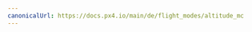 ```yaml
---
canonicalUrl: https://docs.px4.io/main/de/flight_modes/altitude_mc
---
```


<Redirect to="../flight_modes_mc/altitude" />
